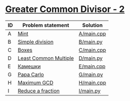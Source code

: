# [Greater Common Divisor - 2](https://www.e-olymp.com/en/contests/8903)


| ID | Problem statement                                                                | Solution                 |
|----|----------------------------------------------------------------------------------|--------------------------|
| A  | [Mint](https://www.e-olymp.com/en/contests/8903/problems/76949)                  | [A/main.cpp](A/main.cpp) |
| B  | [Simple division](https://www.e-olymp.com/en/contests/8903/problems/76950)       | [B/main.py](B/main.py)   |
| C  | [Boxes](https://www.e-olymp.com/en/contests/8903/problems/76951)                 | [C/main.cpp](C/main.cpp) |
| D  | [Least Common Multiple](https://www.e-olymp.com/en/contests/8903/problems/76952) | [D/main.py](D/main.py)   |
| E  | [Камешки](https://www.e-olymp.com/en/contests/8903/problems/76953)               | [E/main.cpp](E/main.cpp) |
| G  | [Papa Carlo](https://www.e-olymp.com/en/contests/8903/problems/76955)            | [G/main.py](G/main.py)   |
| H  | [Maximum GCD](https://www.e-olymp.com/en/contests/8903/problems/76956)           | [H/main.cpp](H/main.cpp) |
| I  | [Reduce a fraction](https://www.e-olymp.com/en/contests/8903/problems/76957)     | [I/main.py](I/main.py)   |

